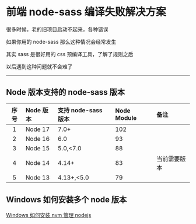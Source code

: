 # 前端 node-sass 编译失败解决方案

很多时候，老的旧项目启动不起来，各种错误

如果你用的 node-sass 那么这种情况会经常发生

其实 sass 是很好用的 css 预编译工具，了解了规则之后

以后遇到这种问题就不会难了

---

## Node 版本支持的 node-sass 版本

| 序号 | Node 版本 | 支持 node-sass 版本 | Node Module | 备注         |
| :--: | :-------- | :------------------ | :---------- | :----------- |
|  1   | Node 17   | 7.0+                | 102         |              |
|  2   | Node 16   | 6.0                 | 93          |              |
|  3   | Node 15   | 5.0,<7.0            | 88          |              |
|  4   | Node 14   | 4.14+               | 83          | 当前需要版本 |
|  5   | Node 13   | 4.13+,<5.0          | 79          |              |

## Windows 如何安装多个 node 版本

[Windows 如何安装 nvm 管理 nodejs](/frontend/Windows如何安装nvm管理nodejs.md)
